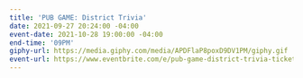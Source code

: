 ```yaml
---
title: 'PUB GAME: District Trivia'
date: 2021-09-27 20:24:00 -04:00
event-date: 2021-10-28 19:00:00 -04:00
end-time: '09PM'
giphy-url: https://media.giphy.com/media/APDFlaP8poxD9DV1PM/giphy.gif
event-url: https://www.eventbrite.com/e/pub-game-district-trivia-tickets-180052861957
---
```


